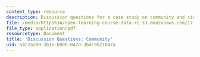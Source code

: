 ```yaml
---
content_type: resource
description: Discussion questions for a case study on community and civil society.
file: /media/https%3A/open-learning-course-data-rc.s3.amazonaws.com/17-541-japanese-politics-and-society-fall-2008/54c2a2093b1eb800042d3bdc9b21047a_questions5.pdf
file_type: application/pdf
resourcetype: Document
title: 'Discussion Questions: Community'
uid: 54c2a209-3b1e-b800-042d-3bdc9b21047a
---
```

